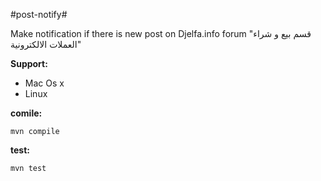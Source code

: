 #post-notify#

Make notification if there is new post on Djelfa.info forum
"قسم بيع و شراء العملات الالكترونية"

**Support:** 
- Mac Os x
- Linux

**comile:**
```
mvn compile
```
**test:**
```
mvn test
```
